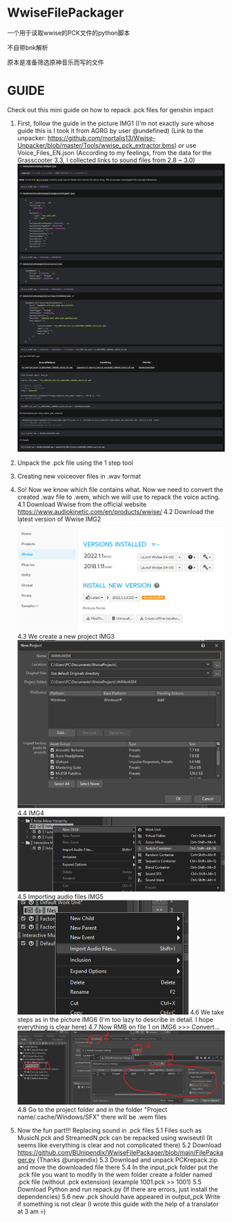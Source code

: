 # WwiseFilePackager
一个用于读取wwise的PCK文件的python脚本

不自带bnk解析

原本是准备筛选原神音乐而写的文件

# GUIDE
Check out this mini guide on how to repack .pck files for genshin impact
1. First, follow the guide in the picture IMG1 (I'm not exactly sure whose guide this is  I took it from AGRG by user @undefined) (Link to the unpacker: https://github.com/mortalis13/Wwise-Unpacker/blob/master/Tools/wwise_pck_extractor.bms) or use Voice_Files_EN.json (According to my feelings, from the data for the Grasscooter 3.3, I collected links to sound files from 2.8 ~ 3.0)
![alt text](https://raw.githubusercontent.com/DiXiaoO/WwiseFilePackager/main/GUIDE_File/IMG1.png)
2. Unpack the .pck file using the 1 step tool

3. Creating new voiceover files in .wav format

4. So! Now we know which file contains what. Now we need to convert the created .wav file to .wem, which we will use to repack the voice acting.
4.1 Download Wwise from the official website https://www.audiokinetic.com/en/products/wwise/
4.2  Download the latest version of Wwise IMG2
![alt text](https://raw.githubusercontent.com/DiXiaoO/WwiseFilePackager/main/GUIDE_File/IMG2.png)
4.3 We create a new project IMG3
![alt text](https://raw.githubusercontent.com/DiXiaoO/WwiseFilePackager/main/GUIDE_File/IMG3.png)
4.4 IMG4
![alt text](https://raw.githubusercontent.com/DiXiaoO/WwiseFilePackager/main/GUIDE_File/IMG4.png)
4.5 Importing audio files IMG5
![alt text](https://raw.githubusercontent.com/DiXiaoO/WwiseFilePackager/main/GUIDE_File/IMG5.png)
4.6 We take steps as in the picture IMG6 (I'm too lazy to describe in detail. I hope everything is clear here)
4.7 Now RMB on file 1 on IMG6 >>> Convert...
![alt text](https://raw.githubusercontent.com/DiXiaoO/WwiseFilePackager/main/GUIDE_File/IMG6.png)
4.8 Go to the project folder and in the folder "Project name/.cache/Windows/SFX" there will be .wem files

5. Now the fun part!!! Replacing sound in .pck files
5.1 Files such as MusicN.pck and StreamedN.pck can be repacked using wwiseutil (It seems like everything is clear and not complicated there)
5.2 Download https://github.com/BUnipendix/WwiseFilePackager/blob/main/FilePackager.py  (Thanks @unipendix)
5.3 Download and unpack PCKrepack.zip and move the downloaded file there
5.4 In the input_pck folder put the .pck file you want to modify
      In the wem folder create a folder named .pck file (without .pck extension) (example 1001.pck >> 1001)
5.5 Download Python and run repack.py (If there are errors, just install the dependencies)
5.6 new .pck should have appeared in output_pck
Write if something is not clear (I wrote this guide with the help of a translator at 3 am 💀)
